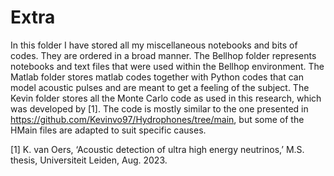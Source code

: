 # Extra

In this folder I have stored all my miscellaneous notebooks and bits of codes. They are ordered in a broad manner. The Bellhop folder represents notebooks and text files that were used within the Bellhop environment. The Matlab folder stores matlab codes together with Python codes that can model acoustic pulses and are meant to get a feeling of the subject. The Kevin folder stores all the Monte Carlo code as used in this research, which was developed by [1]. The code is mostly similar to the one presented in https://github.com/Kevinvo97/Hydrophones/tree/main, but some of the HMain files are adapted to suit specific causes.

[1] K. van Oers, ‘Acoustic detection of ultra high energy neutrinos,’ M.S. thesis, Universiteit Leiden, Aug. 2023.
